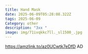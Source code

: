 ```yaml
---
title: Hand Mask
date: 2025-06-09T05:28:08.322Z
tags: 2025-06-09
Category: other
description: "3xx "
image: img/71ivqkkc7ll._sl1500_.jpg
---
```

https://amzlink.to/az0UCwtk7eDfD AD